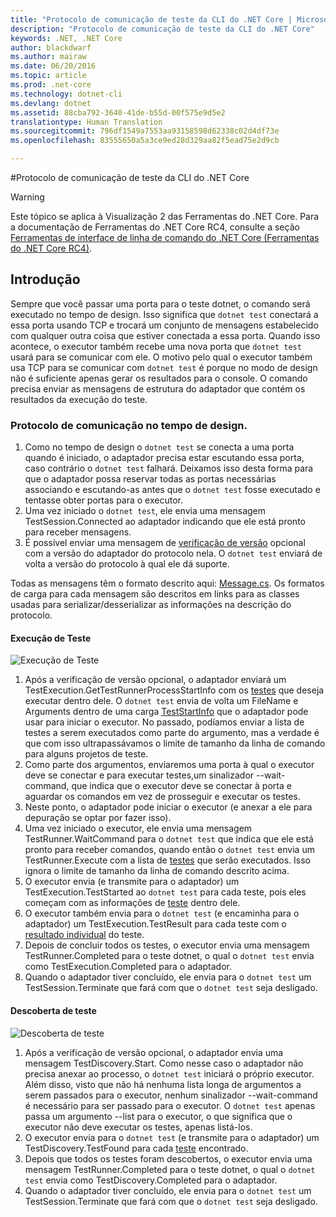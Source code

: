 ```yaml
---
title: "Protocolo de comunicação de teste da CLI do .NET Core | Microsoft Docs"
description: "Protocolo de comunicação de teste da CLI do .NET Core"
keywords: .NET, .NET Core
author: blackdwarf
ms.author: mairaw
ms.date: 06/20/2016
ms.topic: article
ms.prod: .net-core
ms.technology: dotnet-cli
ms.devlang: dotnet
ms.assetid: 88cba792-3640-41de-b55d-00f575e9d5e2
translationtype: Human Translation
ms.sourcegitcommit: 796df1549a7553aa93158598d62338c02d4df73e
ms.openlocfilehash: 83555650a5a3ce9ed28d329aa82f5ead75e2d9cb

---
```


#<a name="net-core-cli-test-communication-protocol"></a>Protocolo de comunicação de teste da CLI do .NET Core

> [!WARNING]
> Este tópico se aplica à Visualização 2 das Ferramentas do .NET Core. Para a documentação de Ferramentas do .NET Core RC4, consulte a seção [Ferramentas de interface de linha de comando do .NET Core (Ferramentas do .NET Core RC4)](../preview3/tools/index.md).

## <a name="introduction"></a>Introdução
Sempre que você passar uma porta para o teste dotnet, o comando será executado no tempo de design. Isso significa que `dotnet test` conectará a essa porta usando TCP e trocará um conjunto de mensagens estabelecido com qualquer outra coisa que estiver conectada a essa porta. Quando isso acontece, o executor também recebe uma nova porta que `dotnet test` usará para se comunicar com ele. O motivo pelo qual o executor também usa TCP para se comunicar com `dotnet test` é porque no modo de design não é suficiente apenas gerar os resultados para o console. O comando precisa enviar as mensagens de estrutura do adaptador que contém os resultados da execução do teste.

### <a name="communication-protocol-at-design-time"></a>Protocolo de comunicação no tempo de design.

1. Como no tempo de design o `dotnet test` se conecta a uma porta quando é iniciado, o adaptador precisa estar escutando essa porta, caso contrário o `dotnet test` falhará. Deixamos isso desta forma para que o adaptador possa reservar todas as portas necessárias associando e escutando-as antes que o `dotnet test` fosse executado e tentasse obter portas para o executor.
2. Uma vez iniciado o `dotnet test`, ele envia uma mensagem TestSession.Connected ao adaptador indicando que ele está pronto para receber mensagens.
3. É possível enviar uma mensagem de [verificação de versão](https://github.com/dotnet/cli/blob/rel/1.0.0-preview2/src/Microsoft.Extensions.Testing.Abstractions/Messages/ProtocolVersionMessage.cs) opcional com a versão do adaptador do protocolo nela. O `dotnet test` enviará de volta a versão do protocolo à qual ele dá suporte.

Todas as mensagens têm o formato descrito aqui: [Message.cs](https://github.com/dotnet/cli/blob/rel/1.0.0-preview2/src/Microsoft.Extensions.Testing.Abstractions/Messages/Message.cs). Os formatos de carga para cada mensagem são descritos em links para as classes usadas para serializar/desserializar as informações na descrição do protocolo.

#### <a name="test-execution"></a>Execução de Teste
![Execução de Teste](./media/test-protocol/dotnet-test-execute.png)

1. Após a verificação de versão opcional, o adaptador enviará um TestExecution.GetTestRunnerProcessStartInfo com os [testes](https://github.com/dotnet/cli/blob/rel/1.0.0-preview2/src/Microsoft.Extensions.Testing.Abstractions/Messages/RunTestsMessage.cs) que deseja executar dentro dele. O `dotnet test` envia de volta um FileName e Arguments dentro de uma carga [TestStartInfo](https://github.com/dotnet/cli/blob/rel/1.0.0-preview2/src/dotnet/commands/dotnet-test/TestStartInfo.cs) que o adaptador pode usar para iniciar o executor. No passado, podíamos enviar a lista de testes a serem executados como parte do argumento, mas a verdade é que com isso ultrapassávamos o limite de tamanho da linha de comando para alguns projetos de teste.
  1. Como parte dos argumentos, enviaremos uma porta à qual o executor deve se conectar e para executar testes,um sinalizador --wait-command, que indica que o executor deve se conectar à porta e aguardar os comandos em vez de prosseguir e executar os testes.
2. Neste ponto, o adaptador pode iniciar o executor (e anexar a ele para depuração se optar por fazer isso).
3. Uma vez iniciado o executor, ele envia uma mensagem TestRunner.WaitCommand para o `dotnet test` que indica que ele está pronto para receber comandos, quando então o `dotnet test` envia um TestRunner.Execute com a lista de [testes](https://github.com/dotnet/cli/blob/rel/1.0.0-preview2/src/Microsoft.Extensions.Testing.Abstractions/Messages/RunTestsMessage.cs) que serão executados. Isso ignora o limite de tamanho da linha de comando descrito acima.
4. O executor envia (e transmite para o adaptador) um TestExecution.TestStarted ao `dotnet test` para cada teste, pois eles começam com as informações de [teste](https://github.com/dotnet/cli/blob/rel/1.0.0-preview2/src/Microsoft.Extensions.Testing.Abstractions/Test.cs) dentro dele.
5. O executor também envia para o `dotnet test` (e encaminha para o adaptador) um TestExecution.TestResult para cada teste com o [resultado individual](https://github.com/dotnet/cli/blob/rel/1.0.0-preview2/src/Microsoft.Extensions.Testing.Abstractions/TestResult.cs) do teste.
6. Depois de concluir todos os testes, o executor envia uma mensagem TestRunner.Completed para o teste dotnet, o qual o `dotnet test` envia como TestExecution.Completed para o adaptador.
7. Quando o adaptador tiver concluído, ele envia para o `dotnet test` um TestSession.Terminate que fará com que o `dotnet test` seja desligado.

#### <a name="test-discovery"></a>Descoberta de teste
![Descoberta de teste](./media/test-protocol/dotnet-test-discover.png)

1. Após a verificação de versão opcional, o adaptador envia uma mensagem TestDiscovery.Start. Como nesse caso o adaptador não precisa anexar ao processo, o `dotnet test` iniciará o próprio executor. Além disso, visto que não há nenhuma lista longa de argumentos a serem passados para o executor, nenhum sinalizador --wait-command é necessário para ser passado para o executor. O `dotnet test` apenas passa um argumento --list para o executor, o que significa que o executor não deve executar os testes, apenas listá-los.
2. O executor envia para o `dotnet test` (e transmite para o adaptador) um TestDiscovery.TestFound para cada [teste](https://github.com/dotnet/cli/blob/rel/1.0.0-preview2/src/Microsoft.Extensions.Testing.Abstractions/Test.cs) encontrado.
3. Depois que todos os testes foram descobertos, o executor envia uma mensagem TestRunner.Completed para o teste dotnet, o qual o `dotnet test` envia como TestDiscovery.Completed para o adaptador.
4. Quando o adaptador tiver concluído, ele envia para o `dotnet test` um TestSession.Terminate que fará com que o `dotnet test` seja desligado.



<!--HONumber=Feb17_HO2-->


